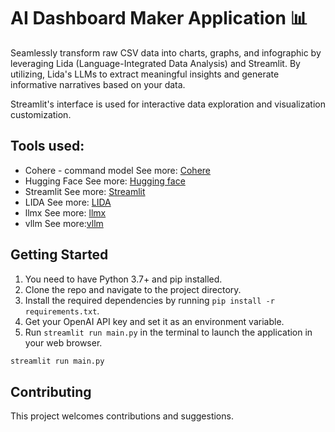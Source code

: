 # AI Dashboard Maker Application 📊

Seamlessly transform raw CSV data into charts, graphs, and infographic by leveraging 
Lida (Language-Integrated Data Analysis) and Streamlit. By utilizing, 
Lida's LLMs to extract meaningful insights and generate informative narratives based on your data. 


Streamlit's interface is used for interactive data exploration and visualization customization. 


## Tools used:
- Cohere - command model See more: [Cohere](https://cohere.com/)
- Hugging Face See more: [Hugging face](https://huggingface.co/)
- Streamlit See more: [Streamlit](https://streamlit.io/)
- LIDA See more: [LIDA](https://github.com/microsoft/lida)
- llmx See more: [llmx](https://github.com/victordibia/llmx)
- vllm See more:[vllm](https://github.com/vllm-project/vllm)


## Getting Started

1. You need to have Python 3.7+ and pip installed.
2. Clone the repo and navigate to the project directory.
3. Install the required dependencies by running `pip install -r requirements.txt`.
4. Get your OpenAI API key and set it as an environment variable.
5. Run `streamlit run main.py` in the terminal to launch the application in your web browser.

```bash
streamlit run main.py

```

## Contributing

This project welcomes contributions and suggestions.
